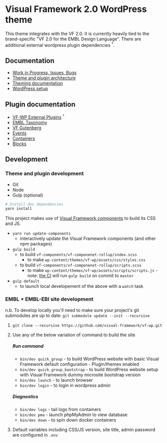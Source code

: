 # Visual Framework 2.0 WordPress theme

This theme integrates with the VF 2.0. It is currently heavily tied to
the brand-specific "VF 2.0 for the EMBL Design Language". There are additional external wordpress plugin dependencies <sup>†</sup>.

## Documentation

* [Work in Progress, Issues, Bugs](https://github.com/visual-framework/vf-wp/issues)
* [Theme and plugin architecture](/docs/architecture.md)
* [Theming documentation](/wp-content/themes/vf-wp/README.md)
* [WordPress setup](/docs/wordpress.md)

## Plugin documentation

* [VF-WP External Plugins](https://github.com/visual-framework/vfwp-external-plugins) <sup>†</sup>
* [EMBL Taxonomy](/wp-content/plugins/embl-taxonomy/README.md)
* [VF Gutenberg](/wp-content/plugins/vf-gutenberg/README.md)
* [Events](/wp-content/plugins/vf-events/README.md)
* [Containers](/docs/containers.md)
* [Blocks](/docs/blocks.md)

## Development

### Theme and plugin development

* Git
* Node
* Gulp (optional)

```bash
# Install dev dependencies
yarn install
```

This project makes use of [Visual Framework components](https://visual-framework.github.io/vf-welcome) to build its CSS and JS.

- `yarn run update-components`
     - interactively update the Visual Framework components (and other npm packages)
- `gulp build`
     - to build `vf-components/vf-componenet-rollup/index.scss`
          - to make `wp-content/themes/vf-wp/assets/css/styles.css`
     - to build `vf-components/vf-componenet-rollup/scripts.scss`
          - to make `wp-content/themes/vf-wp/assets/scripts/scripts.js`
      - note: [the CI](https://github.com/visual-framework/vf-wp/blob/master/.github/workflows/build.js.yml) will run `gulp build` on commit to `master`
- `gulp default`
     - to launch local developement of the above with a `watch` task

### EMBL + EMBL-EBI site development

n.b. To develop locally you'll need to make sure your project's git submodules are up to date: `git submodule update --init --recursive`

1. `git clone --recursive https://github.com/visual-framework/vf-wp.git`
1. Use any of the below variation of command to build the site

    ##### Run command

    - `bin/dev quick_group` - to build WordPress website with basic Visual Framework default configuration - Plugin/themes enabled
    - `bin/dev quick_group_bootstrap` - to build WordPress website setup with Visual Framework dummy microsite bootstrap version
    - `bin/dev launch` - to launch browser
    - `bin/dev login`  - to login in wordpress admin

    ##### Diagnostics

    - `bin/dev logs`    - tail logs from containers
    - `bin/dev pma`     - launch phpMyAdmin to view database
    - `bin/dev down`   - to spin down docker containers

1. Default variables including CSS/JS version, site title, admin password are configured in `.env`
